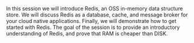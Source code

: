 In this session we will introduce Redis, an OSS in-memory data structure store.
We will discuss Redis as a database, cache, and message broker for your cloud native applications.
Finally, we will demonstrate how to get started with Redis.
The goal of the session is to provide an introductory understanding of Redis,
and prove that RAM is cheaper than DISK.
